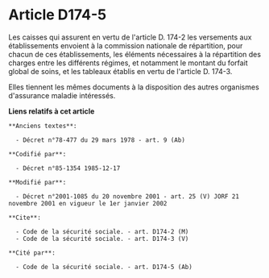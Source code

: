 # Article D174-5

Les caisses qui assurent en vertu de l'article D. 174-2 les versements aux établissements envoient à la commission nationale
de répartition, pour chacun de ces établissements, les éléments nécessaires à la répartition des charges entre les différents
régimes, et notamment le montant du forfait global de soins, et les tableaux établis en vertu de l'article D. 174-3. 

Elles tiennent les mêmes documents à la disposition des autres organismes d'assurance maladie intéressés.

**Liens relatifs à cet article**

	**Anciens textes**:

	  - Décret n°78-477 du 29 mars 1978 - art. 9 (Ab)

	**Codifié par**:

	  - Décret n°85-1354 1985-12-17

	**Modifié par**:

	  - Décret n°2001-1085 du 20 novembre 2001 - art. 25 (V) JORF 21 novembre 2001 en vigueur le 1er janvier 2002

	**Cite**:

	  - Code de la sécurité sociale. - art. D174-2 (M)
	  - Code de la sécurité sociale. - art. D174-3 (V)

	**Cité par**:

	  - Code de la sécurité sociale. - art. D174-5 (Ab)
